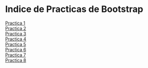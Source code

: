 # Indice de Practicas de Bootstrap
<a href="https://michelleva3.github.io/Practica1bootstrap.html">Practica 1</a><br>
<a href="https://michelleva3.github.io/Practica2bootstrap.html">Practica 2</a><br>
<a href="https://michelleva3.github.io/Practica3bootstrap.html">Practica 3</a><br>
<a href="https://michelleva3.github.io/Practica4bootstrap.html">Practica 4</a><br>
<a href="https://michelleva3.github.io/Practica5bootstrap.html">Practica 5</a><br>
<a href="https://michelleva3.github.io/Practica6bootstrap.html">Practica 6</a><br>
<a href="https://michelleva3.github.io/Practica7bootstrap.html">Practica 7</a><br>
<a href="https://michelleva3.github.io/Practica8bootstrap.html">Practica 8</a><br>
